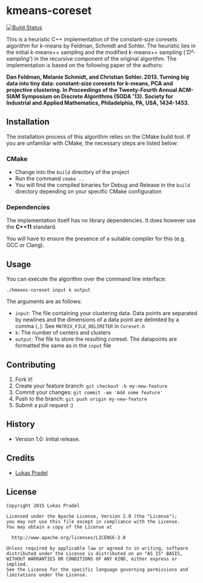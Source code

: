 kmeans-coreset
======================================================
[![Build Status](https://travis-ci.org/lpradel/kmeans-coreset.svg?branch=master)](https://travis-ci.org/lpradel/kmeans-coreset)

This is a heuristic C++ implementation of the constant-size coresets algorithm for *k*-means by Feldman, Schmidt and Sohler. The heuristic lies in the initial *k*-means++ sampling and the modified *k*-means++ sampling (*'D²-sampling'*) in the recursive component of the original algorithm. The implementation is based on the following paper of the authors:

**Dan Feldman, Melanie Schmidt, and Christian Sohler. 2013. Turning big data into tiny data: constant-size coresets for k-means, PCA and projective clustering. In Proceedings of the Twenty-Fourth Annual ACM-SIAM Symposium on Discrete Algorithms (SODA '13). Society for Industrial and Applied Mathematics, Philadelphia, PA, USA, 1434-1453.**

## Installation

The installation process of this algorithm relies on the CMake build tool. If you are unfamiliar with CMake, the necessary steps are listed below:

### CMake

- Change into the `build` directory of the project
- Run the command `cmake ..`
- You will find the compiled binaries for Debug and Release in the `build` directory depending on your specific CMake configuration

### Dependencies

The implementation itself has no library dependencies. It does however use the **C++11** standard.

You will have to ensure the presence of a suitable compiler for this (e.g. GCC or Clang).

## Usage

You can execute the algorithm over the command line interface:

```
./kmeans-coreset input k output
```

The arguments are as follows:
- `input`: The file containing your clustering data. Data points are separated by newlines and the dimensions of a data point are delimited by a comma (`,`). See `MATRIX_FILE_DELIMITER` in `Coreset.h`
- `k`: The number of centers and clusters
- `output`: The file to store the resulting coreset. The datapoints are formatted the same as in the `input` file

## Contributing

1. Fork it!
2. Create your feature branch: `git checkout -b my-new-feature`
3. Commit your changes: `git commit -am 'Add some feature'`
4. Push to the branch: `git push origin my-new-feature`
5. Submit a pull request :)

## History

- Version 1.0: Initial release.

## Credits

- [Lukas Pradel](https://github.com/lpradel)

## License


    Copyright 2015 Lukas Pradel
    
    Licensed under the Apache License, Version 2.0 (the "License");
    you may not use this file except in compliance with the License.
    You may obtain a copy of the License at
    
      http://www.apache.org/licenses/LICENSE-2.0
    
    Unless required by applicable law or agreed to in writing, software
    distributed under the License is distributed on an "AS IS" BASIS,
    WITHOUT WARRANTIES OR CONDITIONS OF ANY KIND, either express or implied.
    See the License for the specific language governing permissions and
    limitations under the License.
